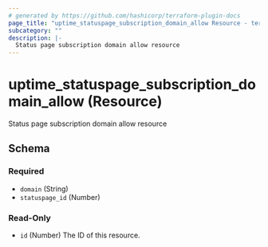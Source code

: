 ```yaml
---
# generated by https://github.com/hashicorp/terraform-plugin-docs
page_title: "uptime_statuspage_subscription_domain_allow Resource - terraform-provider-uptime"
subcategory: ""
description: |-
  Status page subscription domain allow resource
---
```


# uptime_statuspage_subscription_domain_allow (Resource)

Status page subscription domain allow resource



<!-- schema generated by tfplugindocs -->
## Schema

### Required

- `domain` (String)
- `statuspage_id` (Number)

### Read-Only

- `id` (Number) The ID of this resource.


